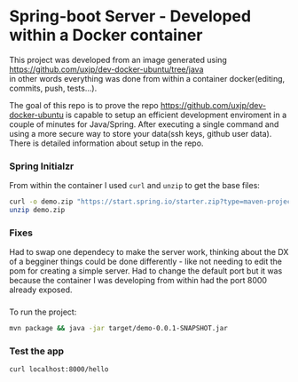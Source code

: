 # Spring-boot Server - Developed within a Docker container
This project was developed from an image generated using https://github.com/uxjp/dev-docker-ubuntu/tree/java  
in other words everything was done from within a container docker(editing, commits, push, tests...).

The goal of this repo is to prove the repo https://github.com/uxjp/dev-docker-ubuntu is capable to setup an efficient development enviroment in a couple of minutes for Java/Spring. After executing a single command and using a more secure way to store your data(ssh keys, github user data). There is detailed information about setup in the repo.


### Spring Initialzr
From within the container I used `curl` and `unzip` to get the base files:  
```bash
curl -o demo.zip "https://start.spring.io/starter.zip?type=maven-project&language=java&platformVersion=3.3.1&packaging=jar&jvmVersion=17&groupId=com.example&artifactId=demo&name=demo&description=Demo%20project%20for%20Spring%20Boot&packageName=com.example.demo&dependencies="
unzip demo.zip
```

### Fixes
Had to swap one dependecy to make the server work, thinking about the DX of a begginer things could be done differently - like not needing to edit the pom for creating a simple server.
Had to change the default port but it was because the container I was developing from within had the port 8000 already exposed.

###
To run the project:  
```bash
mvn package && java -jar target/demo-0.0.1-SNAPSHOT.jar
```

### Test the app
```bash
curl localhost:8000/hello
```
